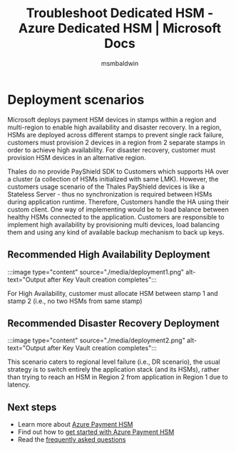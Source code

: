 ﻿---
title: Troubleshoot Dedicated HSM - Azure Dedicated HSM | Microsoft Docs
description: Overview of Azure Dedicated HSM provides key storage capabilities within Azure that meets FIPS 140-2 Level 3 certification
services: dedicated-hsm
author: msmbaldwin
manager: rkarlin
tags: azure-resource-manager

ms.service: key-vault
ms.workload: identity
ms.tgt_pltfrm: na
ms.topic: how-to
ms.custom: "mvc, seodec18"
ms.date: 03/25/2021
ms.author: keithp

#Customer intent: As an IT Pro, Decision maker I am looking for key storage capability within Azure Cloud that meets FIPS 140-2 Level 3 certification and that gives me exclusive access to the hardware.

---
# Deployment scenarios

Microsoft deploys payment HSM devices in stamps within a region and multi-region to enable high availability and disaster recovery. In a region, HSMs are deployed across different stamps to prevent single rack failure, customers must provision 2 devices in a region from 2 separate stamps in order to achieve high availability. For disaster recovery, customer must provision HSM devices in an alternative region.

Thales do no provide PayShield SDK to Customers which supports HA over a cluster (a collection of HSMs initialized with same LMK). However, the customers usage scenario of the Thales PayShield devices is like a Stateless Server - thus no synchronization is required between HSMs during application runtime. Therefore, Customers handle the HA using their custom client. One way of implementing would be to load balance between healthy HSMs connected to the application. Customers are responsible to implement high availability by provisioning multi devices, load balancing them and using any kind of available backup mechanism to back up keys.

## Recommended High Availability Deployment

:::image type="content" source="./media/deployment1.png" alt-text="Output after Key Vault creation completes":::
 
For High Availability, customer must allocate HSM between stamp 1 and stamp 2 (i.e., no two HSMs from same stamp)

## Recommended Disaster Recovery Deployment
 
:::image type="content" source="./media/deployment2.png" alt-text="Output after Key Vault creation completes":::

This scenario caters to regional level failure (i.e., DR scenario), the usual strategy is to switch entirely the application stack (and its HSMs), rather than trying to reach an HSM in Region 2 from application in Region 1 due to latency. 

## Next steps

- Learn more about [Azure Payment HSM](overview.md)
- Find out how to [get started with Azure Payment HSM](getting-started.md)
- Read the [frequently asked questions](faq.yml)
